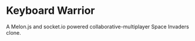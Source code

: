# Keyboard Warrior

A Melon.js and socket.io powered collaborative-multiplayer Space Invaders clone.

